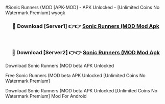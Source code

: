 #Sonic Runners (MOD [APK-MOD] - APK Unlocked - [Unlimited Coins No Watermark Premium] wyogk



<div align="center">

<h3>🔴 Download [Server1] 👉👉 <a href="https://momento.my/?title=Sonic_Runners_(MOD">Sonic Runners (MOD Mod Apk</a></h3><br>

<h3>🔴 Download [Server2] 👉👉 <a href="https://momento.my/?title=Sonic_Runners_(MOD">Sonic Runners (MOD Mod Apk</a></h3>
</div>



Download Sonic Runners (MOD beta APK Unlocked

Free Sonic Runners (MOD beta APK Unlocked [Unlimited Coins No Watermark Premium]

Download Sonic Runners (MOD beta APK Unlocked [Unlimited Coins No Watermark Premium] Mod For Android
